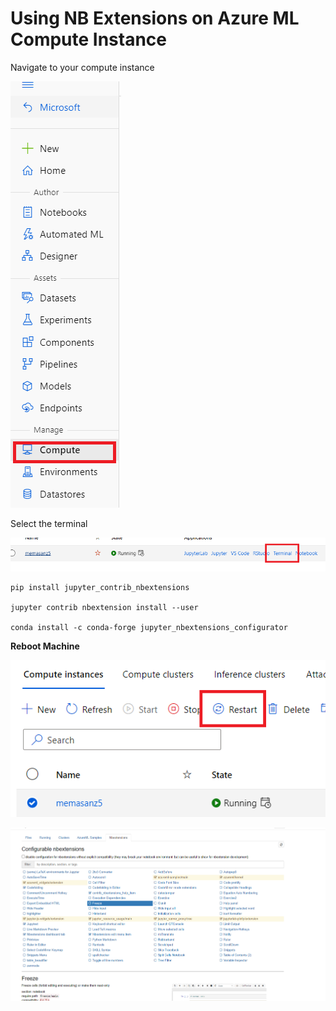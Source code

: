 Using NB Extensions on Azure ML Compute Instance
================================================

Navigate to your compute instance

![Graphical user interface, application Description automatically generated](media/8d7ed0a3925d1770347f6c74370d2a2e.png)

Select the terminal

![](media/94407d16112fbb76904a5b0492d236e4.png)

```
pip install jupyter_contrib_nbextensions

jupyter contrib nbextension install --user

conda install -c conda-forge jupyter_nbextensions_configurator
```

**Reboot Machine**

![Graphical user interface, application Description automatically generated](media/865b42ebb7d942f09341fabc0f582dfd.png)

![Graphical user interface, text, application, email Description automatically generated](media/94fa314e9a38e615d9f87a6817ff16bb.png)
